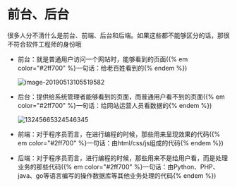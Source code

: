 # 前台、后台

很多人分不清什么是前台、前端、后台和后端。如果这些都不能够区分的话，那很不符合软件工程师的身份哦

* 前台：就是普通用户访问一个网站时，能够看到的页面({% em color="#2ff700" %}一句话：给老百姓看到的{% endem %})

  ![image-20190513105519582](assets/image-20190513105519582.png)

* 后台：提供给系统管理者能够看到的页面，而普通用户看不到的页面({% em color="#2ff700" %}一句话：给网站运营人员看数据的{% endem %})

  ![13245665324546345](assets/13245665324546345.jpeg)

* 前端：对于程序员而言，在进行编程的时候，那些用来呈现效果的代码({% em color="#2ff700" %}一句话：由html/css/js组成的代码{% endem %})

* 后端：对于程序员而言，进行编程的时候，那些用来不是给用户看，而是处理业务的那些代码({% em color="#2ff700" %}一句话：由Python、PHP、java、go等语言编写的操作数据库等其他业务处理的代码{% endem %})

